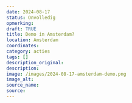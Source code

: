 ```yaml
---
date: 2024-08-17
status: Onvolledig
opmerking: 
draft: TRUE
title: Demo in Amsterdam?
location: Amsterdam
coordinates: 
category: acties
tags: []
description_original: 
description: 
image: /images/2024-08-17-amsterdam-demo.png
image_alt: 
source_name: 
source: 
---
```

